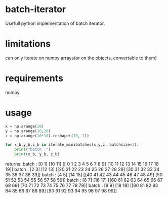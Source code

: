 # batch-iterator
Usefull python implementation of batch iterator. 

# limitations
can only iterate on numpy arrays(or on the objects, convertable to them)

# requirements
numpy

# usage
```python
x = np.arange(10)
y = np.arange(10,20)
z = np.arange(10*10).reshape((10,-1))

for x_b,y_b,z_b in iterate_minibatches(x,y,z, batchsize=2):
    print("batch :")
    print(x_b, y_b, z_b)
```

returns:
batch :
[0 1] [10 11] [[ 0  1  2  3  4  5  6  7  8  9]
 [10 11 12 13 14 15 16 17 18 19]]
batch :
[2 3] [12 13] [[20 21 22 23 24 25 26 27 28 29]
 [30 31 32 33 34 35 36 37 38 39]]
batch :
[4 5] [14 15] [[40 41 42 43 44 45 46 47 48 49]
 [50 51 52 53 54 55 56 57 58 59]]
batch :
[6 7] [16 17] [[60 61 62 63 64 65 66 67 68 69]
 [70 71 72 73 74 75 76 77 78 79]]
batch :
[8 9] [18 19] [[80 81 82 83 84 85 86 87 88 89]
 [90 91 92 93 94 95 96 97 98 99]]
